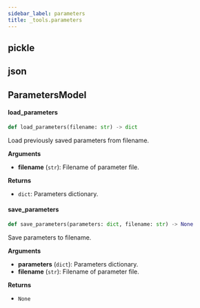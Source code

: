 ```yaml
---
sidebar_label: parameters
title: _tools.parameters
---
```


## pickle

## json

## ParametersModel

#### load\_parameters

```python
def load_parameters(filename: str) -> dict
```

Load previously saved parameters from filename.

**Arguments**

* **filename** (`str`): Filename of parameter file.

**Returns**

* `dict`: Parameters dictionary.

#### save\_parameters

```python
def save_parameters(parameters: dict, filename: str) -> None
```

Save parameters to filename.

**Arguments**

* **parameters** (`dict`): Parameters dictionary.
* **filename** (`str`): Filename of parameter file.

**Returns**

* `None`

